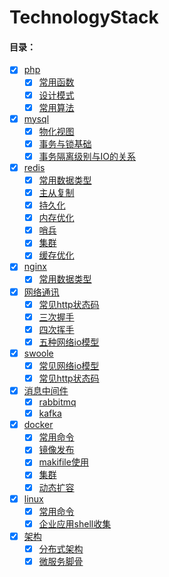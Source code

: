 
# TechnologyStack

#### 目录：
- [x] [php](php) 
  - [x] [常用函数](redis/Calculator)
  - [x] [设计模式](redis/Calculator)
  - [x] [常用算法](redis/Calculator)
- [x] [mysql](mysql)
  - [x] [物化视图](mysql/Calendar) 
  - [x] [事务与锁基础](mysql/InterActiveStrReplace) 
  - [x] [事务隔离级别与IO的关系](mysql/PersonInfo) 
- [x] [redis](redis) 
  - [x] [常用数据类型](redis/Calculator)
  - [x] [主从复制](redis/DataStructureAndAlgorithm)
  - [x] [持久化](redis/DataStructureAndAlgorithm)
  - [x] [内存优化](redis/DataStructureAndAlgorithm)
  - [x] [哨兵](redis/DataStructureAndAlgorithm)
  - [x] [集群](redis/DataStructureAndAlgorithm)
  - [x] [缓存优化](redis/DataStructureAndAlgorithm)
- [x] [nginx](nginx) 
  - [x] [常用数据类型](redis/Calculator)
- [x] [网络通讯](net) 
  - [x] [常见http状态码](net/http)
  - [x] [三次握手](net/http)
  - [x] [四次挥手](net/http)
  - [x] [五种网络io模型](net/Calculator) 
- [x] [swoole](swoole) 
  - [x] [常见网络io模型](swoole/Calculator) 
  - [x] [常见http状态码](redis/Calculator)
- [x] [消息中间件](swoole) 
  - [x] [rabbitmq](swoole/Calculator) 
  - [x] [kafka](redis/Calculator)
- [x] [docker](docker) 
  - [x] [常用命令](swoole/Calculator) 
  - [x] [镜像发布](redis/Calculator)
  - [x] [makifile使用](redis/Calculator)
  - [x] [集群](redis/Calculator)
  - [x] [动态扩容](redis/Calculator)
- [x] [linux](linux) 
  - [x] [常用命令](swoole/Calculator) 
  - [x] [企业应用shell收集](redis/Calculator)
- [x] [架构](linux) 
  - [x] [分布式架构](swoole/Calculator) 
  - [x] [微服务脚骨](redis/Calculator)